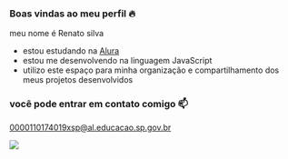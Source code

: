 ### Boas vindas ao meu perfil 🔥

meu nome é Renato silva

- estou estudando na [Alura](https://www.alura.com.br)
- estou me desenvolvendo na linguagem JavaScript
- utilizo este espaço para minha organização e compartilhamento dos meus projetos desenvolvidos

### você pode entrar em contato comigo 📫

0000110174019xsp@al.educacao.sp.gov.br 

![](https://media1.tenor.com/m/v_c3spydYzEAAAAd/blue-lock.gif)
